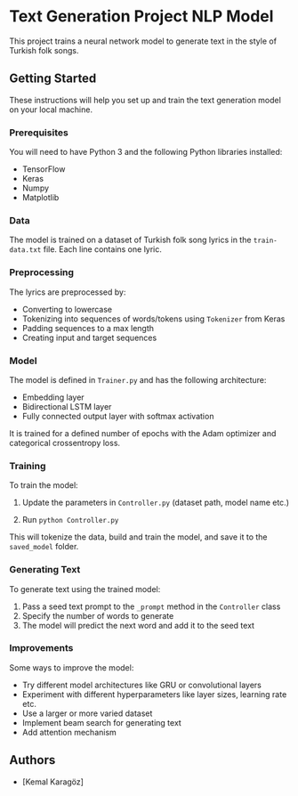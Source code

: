 # Text Generation Project NLP Model

This project trains a neural network model to generate text in the style of Turkish folk songs.

## Getting Started

These instructions will help you set up and train the text generation model on your local machine.

### Prerequisites

You will need to have Python 3 and the following Python libraries installed:

- TensorFlow 
- Keras
- Numpy
- Matplotlib

### Data

The model is trained on a dataset of Turkish folk song lyrics in the `train-data.txt` file. Each line contains one lyric.

### Preprocessing

The lyrics are preprocessed by:

- Converting to lowercase
- Tokenizing into sequences of words/tokens using `Tokenizer` from Keras
- Padding sequences to a max length
- Creating input and target sequences

### Model

The model is defined in `Trainer.py` and has the following architecture:

- Embedding layer 
- Bidirectional LSTM layer
- Fully connected output layer with softmax activation

It is trained for a defined number of epochs with the Adam optimizer and categorical crossentropy loss.

### Training

To train the model:

1. Update the parameters in `Controller.py` (dataset path, model name etc.)

2. Run `python Controller.py`

This will tokenize the data, build and train the model, and save it to the `saved_model` folder. 

 ### Generating Text
 
 To generate text using the trained model:
 
 1. Pass a seed text prompt to the `_prompt` method in the `Controller` class 
 2. Specify the number of words to generate
 3. The model will predict the next word and add it to the seed text

### Improvements

Some ways to improve the model:

- Try different model architectures like GRU or convolutional layers
- Experiment with different hyperparameters like layer sizes, learning rate etc.  
- Use a larger or more varied dataset
- Implement beam search for generating text
- Add attention mechanism

## Authors

- [Kemal Karagöz]

